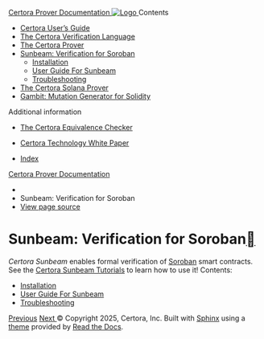 [ Certora Prover Documentation ![Logo](https://docs.certora.com/en/latest/_static/Certora_Logo_Black.svg) ](https://docs.certora.com/en/latest/index.html)
Contents
  * [Certora User’s Guide](https://docs.certora.com/en/latest/docs/user-guide/index.html)
  * [The Certora Verification Language](https://docs.certora.com/en/latest/docs/cvl/index.html)
  * [The Certora Prover](https://docs.certora.com/en/latest/docs/prover/index.html)
  * [Sunbeam: Verification for Soroban](https://docs.certora.com/en/latest/docs/sunbeam/index.html)
    * [Installation](https://docs.certora.com/en/latest/docs/sunbeam/installation.html)
    * [User Guide For Sunbeam](https://docs.certora.com/en/latest/docs/sunbeam/usage.html)
    * [Troubleshooting](https://docs.certora.com/en/latest/docs/sunbeam/troubleshooting.html)
  * [The Certora Solana Prover](https://docs.certora.com/en/latest/docs/solana/index.html)
  * [Gambit: Mutation Generator for Solidity](https://docs.certora.com/en/latest/docs/gambit/index.html)


Additional information
  * [The Certora Equivalence Checker](https://docs.certora.com/en/latest/docs/equiv-check/index.html)
  * [Certora Technology White Paper](https://docs.certora.com/en/latest/docs/whitepaper/index.html)


  * [Index](https://docs.certora.com/en/latest/genindex.html)


[Certora Prover Documentation](https://docs.certora.com/en/latest/index.html)
  * [](https://docs.certora.com/en/latest/index.html)
  * Sunbeam: Verification for Soroban
  * [ View page source](https://docs.certora.com/en/latest/_sources/docs/sunbeam/index.rst.txt)


# Sunbeam: Verification for Soroban[](https://docs.certora.com/en/latest/docs/sunbeam/index.html#sunbeam-verification-for-soroban "Link to this heading")
_Certora Sunbeam_ enables formal verification of [Soroban](https://stellar.org/soroban) smart contracts. See the [Certora Sunbeam Tutorials](https://certora-sunbeam-tutorials.readthedocs-hosted.com/en/latest/) to learn how to use it!
Contents:
  * [Installation](https://docs.certora.com/en/latest/docs/sunbeam/installation.html)
  * [User Guide For Sunbeam](https://docs.certora.com/en/latest/docs/sunbeam/usage.html)
  * [Troubleshooting](https://docs.certora.com/en/latest/docs/sunbeam/troubleshooting.html)


[ Previous](https://docs.certora.com/en/latest/docs/prover/changelog/gui_changelog.html "GUI Release Notes") [Next ](https://docs.certora.com/en/latest/docs/sunbeam/installation.html "Installation")
© Copyright 2025, Certora, Inc.
Built with [Sphinx](https://www.sphinx-doc.org/) using a [theme](https://github.com/readthedocs/sphinx_rtd_theme) provided by [Read the Docs](https://readthedocs.org). 
